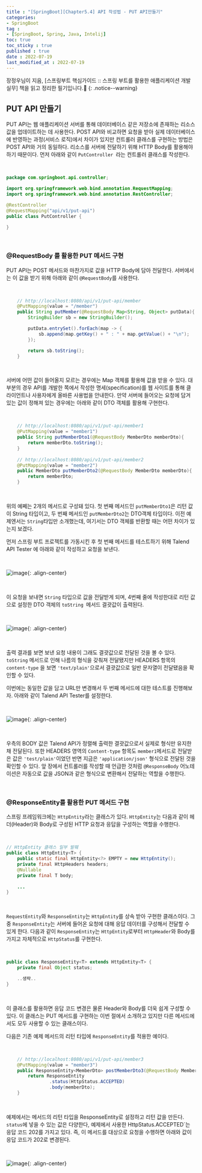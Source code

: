 ```yaml
---
title : "[SpringBoot][Chapter5.4] API 작성법 - PUT API만들기"
categories:
- SpringBoot
tag :
- [SpringBoot, Spring, Java, Intelij]
toc: true
toc_sticky : true
published : true
date : 2022-07-19
last_modified_at : 2022-07-19
---
```






장정우님이 지음, [스프링부트 핵심가이드 :: 스프링 부트를 활용한 애플리케이션 개발 실무] 책을 읽고 정리한 필기입니다.📢
{: .notice--warning}



## PUT API 만들기

PUT API는 웹 애플리케이션 서버를 통해 데이터베이스 같은 저장소에 존재하는 리소스 값을 업데이트하는 데 사용한다. POST API와 비교하면 요청을 받아 실제 데이터베이스에 반영하는 과정(서비스 로직)에서 차이가 있지만 컨트롤러 클래스를 구현하는 방법은 POST API와 거의 동일하다. 리소스를 서버에 전달하기 위해 HTTP Body를 활용해야 하기 때문이다.
먼저 아래와 같이 `PutController `라는 컨트롤러 클래스를 작성한다.

<br>

```java
package com.springboot.api.controller;

import org.springframework.web.bind.annotation.RequestMapping;
import org.springframework.web.bind.annotation.RestController;

@RestController
@RequestMapping("api/v1/put-api")
public class PutController {
    
}
```

<br>

### @RequestBody 를 활용한 PUT 메서드 구현

PUT API는 POST 메서드와 마찬가지로 값을 HTTP Body에 담아 전달한다. 서버에서는 이 값을 받기 위해 아래와 같이 `@RequestBody`를 사용한다.

<br>

```java
    // http://localhost:8080/api/v1/put-api/member
    @PutMapping(value = "/member")
    public String putMember(@RequestBody Map<String, Object> putData){
        StringBuilder sb = new StringBuilder();

        putData.entrySet().forEach(map -> {
            sb.append(map.getKey() + " : " + map.getValue() + "\n");
        });

        return sb.toString();
    }
```

<br>

서버에 어떤 값이 들어올지 모르는 경우에는 Map 객체를 활용해 값을 받을 수 있다. 대부분의 경우 API를 개발한 쪽에서 작성한 명세(specification)를 웹 사이트를 통해 클라이언트나 사용자에게 올바른 사용법을 안내한다. 만약 서버에 들어오는 요청에 담겨 있는 값이 정해져 있는 경우에는 아래와 같이 DTO 객체를 활용해 구현한다.

<br>

```java
    // http://localhost:8080/api/v1/put-api/member1
    @PutMapping(value = "member1")
    public String putMemberDto1(@RequestBody MemberDto memberDto){
        return memberDto.toString();
    }
    
    // http://localhost:8080/api/v1/put-api/member2
    @PutMapping(value = "member2")
    public MemberDto putMemberDto2(@RequestBody MemberDto memberDto){
        return memberDto;
    }
```

<br>

위의 예쩨는 2개의 메서드로 구성돼 있다. 첫 번째 메서드인 `putMemberDto1`은 리턴 값이 String 타입이고, 두 번째 메서드인 `putMemberDto2`는 DTO객체 타입이다. 이전 예제엔서는 `String`타입만 소개했는데, 여기서는 DTO 객체를 반환할 때는 어떤 차이가 있는지 보겠다.

먼저 스프링 부트 프로젝트를 가동시킨 후 첫 번째 메서드를 테스트하기 위해 Talend API Tester 에 아래와 같이 작성하고 요청을 보낸다.

<br>

![image](https://user-images.githubusercontent.com/13410737/179672634-4c054b73-4b18-4e8c-8e3d-0ec095bb3422.png){: .align-center}

<br>

이 요청을 보내면 `String` 타입으로 값을 전달받게 되며, 4번째 줄에 작성한대로 리턴 값으로 설정한 DTO 객체의 `toString `메서드 결괏값이 출력된다.

<br>

![image](https://user-images.githubusercontent.com/13410737/179672864-f5ea93f6-6f81-4e5e-bed9-e862edc01d42.png){: .align-center}

<br>



출력 결과를 보면 보낸 요청 내용이 그래도 결괏값으로 전달된 것을 볼 수 있다. `toString` 메서드로 인해 나름의 형식을 갖춰져 전달됐지만 HEADERS 항목의 `content-type` 을 보면 `'text/plain'`으로서 결괏값으로 일반 문자열이 전달됐음을 확인할 수 있다.

이번에는 동일한 값을 담고 URL만 변경해서 두 번째 메서드에 대한 테스트를 진행해보자. 아래와 같이 Talend API Tester를 설정한다.

<br>

![image](https://user-images.githubusercontent.com/13410737/179673283-bdc9db23-d92d-4842-ae44-d8d16c0b227d.png){: .align-center}

<br>

우측의 BODY 값은 Talend API가 정렬해 출력한 결괏값으로서 실제로 형식만 유지한 채 전달된다. 또한 HEADERS 영역의 `Content-type` 항목도  `member1`메서드로 전달받은 값은 `'test/plain'`이었던 반면 지금은 `'application/json'` 형식으로 전달된 것을 확인할 수 있다. 앞 장에서 컨트롤러를 작성할 때 언급한 것처럼 `@ResponseBody` 어노테이션은 자동으로 값을 JSON과 같은 형식으로 변환해서 전달하는 역할을 수행한다.

<br>

### @ResponseEntity를 활용한 PUT 메서드 구현

스프링 프레임워크에는 `HttpEntity`라는 클래스가 있다. `HttpEntity`는 다음과 같이 헤더(Header)와 Body로 구성된 HTTP 요청과 응답을 구성하는 역할을 수행한다.

<br>

```java
// HttpEntity 클래스 일부 발췌
public class HttpEntity<T> {
    public static final HttpEntity<?> EMPTY = new HttpEntity();
    private final HttpHeaders headers;
    @Nullable
    private final T body;
    
    ...
}
```

<br>

`RequestEntity`와 `ResponseEntity`는 `HttpEntity`를 상속 받아 구현한 클래스이다. 그중 `ResponseEntity`는 서버에 들어온 요청에 대해 응답 데이터를 구성해서 전달할 수 있게 한다. 다음과 같이 `ResponseEntity`는 `HttpEntity`로부터 `HttpHeader`와 Body를 가지고 자체적으로 `HttpStatus`를 구현한다.

<br>

```java
public class ResponseEntity<T> extends HttpEntity<T> {
    private final Object status;

    ..생략..
}
```

<br>

이 클래스를 활용하면 응답 코드 변경은 물론 Header와 Body를 더욱 쉽게 구성할 수 있다. 이 클래스는 PUT 메서드를 구현하는 이번 절에서 소개하고 있지만 다른 메서드에서도 모두 사용할 수 있는 클래스이다.

다음은 기존 예제 메서드의 리턴 타입에 `ResponseEntity`를 적용한 예이다.

<br>

```java
    // http://localhost:8080/api/v1/put-api/member3
    @PutMapping(value = "member3")
    public ResponseEntity<MemberDto> postMemberDto3(@RequestBody MemberDto memberDto){
        return ResponseEntity
                .status(HttpStatus.ACCEPTED)
                .body(memberDto);
    }
```

<br>

예제에서는 메서드의 리턴 타입을 ResponseEntity로 설정하고 리턴 값을 만든다. `status`에 넣을 수 있는 값은 다양한다, 예제에서 사용한 HttpStatus.ACCEPTED`는 응답 코드 202를 가지고 있다. 즉, 이 메서드를 대상으로 요청을 수행하면 아래와 값이 응답 코드가 202로 변경된다.

<br>

![image](https://user-images.githubusercontent.com/13410737/179675259-92559ce5-441e-4c00-86e7-f8df9f19ab84.png){: .align-center}





